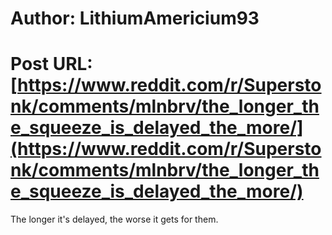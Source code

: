 # Author: LithiumAmericium93
# Post URL: [https://www.reddit.com/r/Superstonk/comments/mlnbrv/the_longer_the_squeeze_is_delayed_the_more/](https://www.reddit.com/r/Superstonk/comments/mlnbrv/the_longer_the_squeeze_is_delayed_the_more/)


The longer it's delayed, the worse it gets for them.